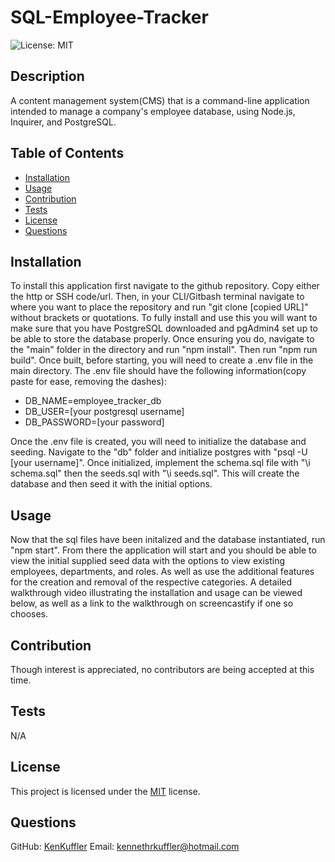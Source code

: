 # SQL-Employee-Tracker

![License: MIT](https://img.shields.io/badge/License-MIT-yellow.svg)

## Description
A content management system(CMS) that is a command-line application intended to manage a company's employee database, using Node.js, Inquirer, and PostgreSQL.

## Table of Contents
- [Installation](#installation)
- [Usage](#usage)
- [Contribution](#contribution)
- [Tests](#tests)
- [License](#license)
- [Questions](#questions)

## Installation
To install this application first navigate to the github repository. Copy either the http or SSH code/url. Then, in your CLI/Gitbash terminal navigate to where you want to place the repository and run "git clone [copied URL]" without brackets or quotations. To fully install and use this you will want to make sure that you have PostgreSQL downloaded and pgAdmin4 set up to be able to store the database properly. Once ensuring you do, navigate to the "main" folder in the directory and run "npm install".  Then run "npm run build". Once built, before starting, you will need to create a .env file in the main directory. The .env file should have the following information(copy paste for ease, removing the dashes):

- DB_NAME=employee_tracker_db
- DB_USER=[your postgresql username]
- DB_PASSWORD=[your password]

Once the .env file is created, you will need to initialize the database and seeding. Navigate to the "db" folder and initialize postgres with "psql -U [your username]". Once initialized, implement the schema.sql file with "\i schema.sql" then the seeds.sql with "\i seeds.sql". This will create the database and then seed it with the initial options.

## Usage
Now that the sql files have been initalized and the database instantiated, run "npm start". From there the application will start and you should be able to view the initial supplied seed data with the options to view existing employees, departments, and roles. As well as use the additional features for the creation and removal of the respective categories. A detailed walkthrough video illustrating the installation and usage can be viewed below, as well as a link to the walkthrough on screencastify if one so chooses.

## Contribution
Though interest is appreciated, no contributors are being accepted at this time.

## Tests
N/A

## License

This project is licensed under the [MIT](https://opensource.org/licenses/MIT) license.


## Questions
GitHub: [KenKuffler](https://github.com/KenKuffler)
Email: kennethrkuffler@hotmail.com
